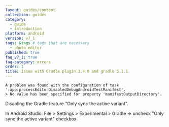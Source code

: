 ```yaml
---
layout: guides/content
collection: guides
category:
  - guide
  - introduction
platform: android
version: v7_1
tags: &tags # tags that are necessary
  - photo editor
published: true
faq_v7_1: true
faq-category: errors
order: 1
title: Issue with Gradle plugin 3.4.0 and gradle 5.1.1
---
```


```
A problem was found with the configuration of task ':app:processEditorDisabledDebugAndroidTestManifest'.
> No value has been specified for property 'manifestOutputDirectory'.
```

Disabling the Gradle feature "Only sync the active variant".

In Android Studio: File > Settings > Experimental > Gradle => uncheck "Only sync the active variant" checkbox.